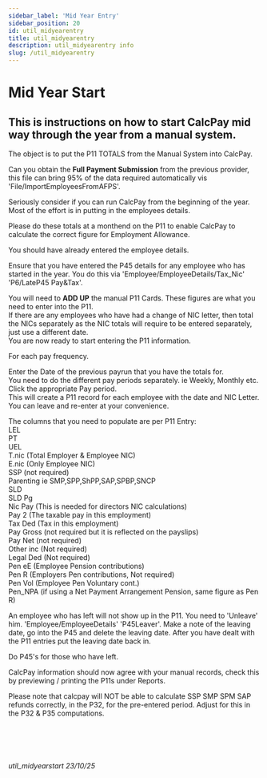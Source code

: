 ```yaml
---
sidebar_label: 'Mid Year Entry'
sidebar_position: 20
id: util_midyearentry
title: util_midyearentry
description: util_midyearentry info
slug: /util_midyearentry
---
```


# Mid Year Start

## This is instructions on how to start CalcPay mid way through the year from a manual system.

The object is to put the P11 TOTALS from the Manual System into CalcPay.

Can you obtain the **Full Payment Submission** from the previous provider, this file can bring 95% of the data required automatically vis 'File/ImportEmployeesFromAFPS'.

Seriously consider if you can run CalcPay from the beginning of the year. Most of the effort is in putting in the employees details.

Please do these totals at a monthend on the P11 to enable CalcPay to calculate the correct figure for Employment Allowance.

You should have already entered the employee details.

Ensure that you have entered the P45 details for any employee who has started in the year. You do this via 'Employee/EmployeeDetails/Tax_Nic' 'P6/LateP45 Pay&Tax'.

You will need to **ADD UP** the manual P11 Cards. These figures are what you need to enter into the P11.  
If there are any employees who have had a change of NIC letter, then total the NICs separately as the NIC totals will require to be entered separately, just use a different date.  
You are now ready to start entering the P11 information.

For each pay frequency.  

Enter the Date of the previous payrun that you have the totals for.  
You need to do the different pay periods separately. ie Weekly, Monthly etc.  
Click the appropriate Pay period.  
This will create a P11 record for each employee with the date and NIC Letter.
You can leave and re-enter at your convenience.  

The columns that you need to populate are per P11 Entry:  
  LEL  
  PT  
  UEL  
  T.nic (Total Employer & Employee NIC)  
  E.nic (Only Employee NIC)  
  SSP   (not required)  
  Parenting ie SMP,SPP,ShPP,SAP,SPBP,SNCP  
  SLD  
  SLD Pg  
  Nic Pay (This is needed for directors NIC calculations)  
  Pay 2   (The taxable pay in this employment)  
  Tax Ded  (Tax in this employment)  
  Pay  Gross (not required but it is reflected on the payslips)  
  Pay Net  (not required)  
  Other inc  (Not required)  
  Legal Ded  (Not required)  
  Pen eE   (Employee Pension contributions)  
  Pen R    (Employers Pen contributions, Not required)  
  Pen Vol  (Employee Pen Voluntary cont.)  
  Pen_NPA  (if using a Net Payment Arrangement Pension, same figure as Pen R)  

An employee who has left will not show up in the P11. You need to 'Unleave' him. 'Employee/EmployeeDetails' 'P45Leaver'. Make a note of the leaving date, go into the P45 and delete the leaving date. After you have dealt with the P11 entries put the leaving date back in.

Do P45's for those who have left.

CalcPay information should now agree with your manual records, check this by previewing / printing the P11s under Reports.

Please note that calcpay will NOT be able to calculate SSP SMP SPM SAP refunds correctly, in the P32, for the pre-entered period. Adjust for this in the P32 & P35 computations.
<br/>
<br/>
<br/>
<br/>
<br/>
###### util_midyearstart 23/10/25

